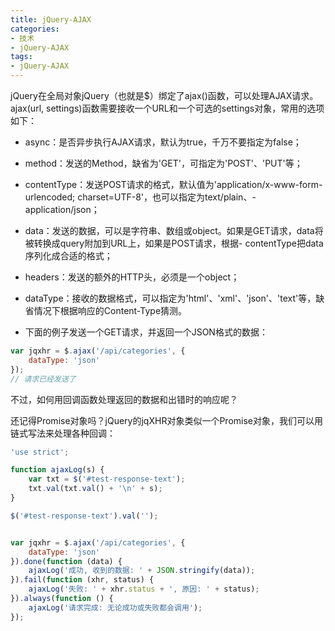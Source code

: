 ```yaml
---
title: jQuery-AJAX
categories:
- 技术
- jQuery-AJAX
tags:
- jQuery-AJAX
---
```


jQuery在全局对象jQuery（也就是$）绑定了ajax()函数，可以处理AJAX请求。ajax(url, settings)函数需要接收一个URL和一个可选的settings对象，常用的选项如下：

- async：是否异步执行AJAX请求，默认为true，千万不要指定为false；

- method：发送的Method，缺省为'GET'，可指定为'POST'、'PUT'等；

- contentType：发送POST请求的格式，默认值为'application/x-www-form-urlencoded; charset=UTF-8'，也可以指定为text/plain、- application/json；

- data：发送的数据，可以是字符串、数组或object。如果是GET请求，data将被转换成query附加到URL上，如果是POST请求，根据- contentType把data序列化成合适的格式；

- headers：发送的额外的HTTP头，必须是一个object；

- dataType：接收的数据格式，可以指定为'html'、'xml'、'json'、'text'等，缺省情况下根据响应的Content-Type猜测。

- 下面的例子发送一个GET请求，并返回一个JSON格式的数据：

<!--more-->

```js
var jqxhr = $.ajax('/api/categories', {
    dataType: 'json'
});
// 请求已经发送了
```

不过，如何用回调函数处理返回的数据和出错时的响应呢？

还记得Promise对象吗？jQuery的jqXHR对象类似一个Promise对象，我们可以用链式写法来处理各种回调：

```js
'use strict';

function ajaxLog(s) {
    var txt = $('#test-response-text');
    txt.val(txt.val() + '\n' + s);
}

$('#test-response-text').val('');


var jqxhr = $.ajax('/api/categories', {
    dataType: 'json'
}).done(function (data) {
    ajaxLog('成功, 收到的数据: ' + JSON.stringify(data));
}).fail(function (xhr, status) {
    ajaxLog('失败: ' + xhr.status + ', 原因: ' + status);
}).always(function () {
    ajaxLog('请求完成: 无论成功或失败都会调用');
});

```